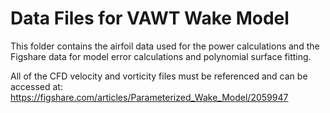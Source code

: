 # Data Files for VAWT Wake Model

This folder contains the airfoil data used for the power calculations and the Figshare data for model error calculations and polynomial surface fitting.

All of the CFD velocity and vorticity files must be referenced and can be accessed at:
https://figshare.com/articles/Parameterized_Wake_Model/2059947
